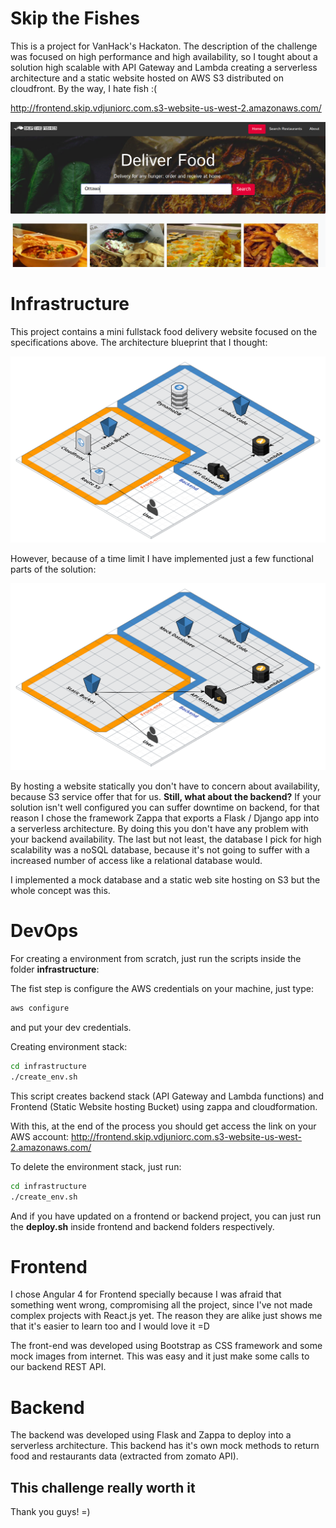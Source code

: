 # Skip the Fishes

This is a project for VanHack's Hackaton. The description of the challenge was focused on high performance and high availability, so I tought about a solution high scalable with API Gateway and Lambda creating a serverless architecture and a static website hosted on AWS S3 distributed on cloudfront. By the way, I hate fish :(

http://frontend.skip.vdjuniorc.com.s3-website-us-west-2.amazonaws.com/

![Skip the Fishes](doc/home2.png)

# Infrastructure

This project contains a mini fullstack food delivery website focused on the specifications above. The architecture blueprint that I thought:

![AWS Infrastructure](doc/infra.png)

However, because of a time limit I have implemented just a few functional parts of the solution:

![AWS Infrastructure Challenge](doc/infra2.png)

By hosting a website statically you don't have to concern about availability, because S3 service offer that for us. **Still, what about the backend?** If your solution isn't well configured you can suffer downtime on backend, for that reason I chose the framework Zappa that exports a Flask / Django app into a serverless architecture. By doing this you don't have any problem with your backend availability. The last but not least, the database I pick for high scalability was a noSQL database, because it's not going to suffer with a increased number of access like a relational database would.

I implemented a mock database and a static web site hosting on S3 but the whole concept was this.

# DevOps

For creating a environment from scratch, just run the scripts inside the folder **infrastructure**:

The fist step is configure the AWS credentials on your machine, just type:

```sh
aws configure
```

and put your dev credentials.

Creating environment stack:

```sh
cd infrastructure
./create_env.sh
```

This script creates backend stack (API Gateway and Lambda functions) and Frontend (Static Website hosting Bucket) using zappa and cloudformation.

With this, at the end of the process you should get access the link on your AWS account: http://frontend.skip.vdjuniorc.com.s3-website-us-west-2.amazonaws.com/

To delete the environment stack, just run:

```sh
cd infrastructure
./create_env.sh
```

And if you have updated on a frontend or backend project, you can just run the **deploy.sh** inside frontend and backend folders respectively.

# Frontend

I chose Angular 4 for Frontend specially because I was afraid that something went wrong, compromising all the project, since I've not made complex projects with React.js yet. The reason they are alike just shows me that it's easier to learn too and I would love it =D

 The front-end was developed using Bootstrap as CSS framework and some mock images from internet. This was easy and it just make some calls to our backend REST API.

# Backend

The backend was developed using Flask and Zappa to deploy into a serverless architecture. This backend has it's own mock methods to return food and restaurants data (extracted from zomato API).

## This challenge really worth it

Thank you guys! =)